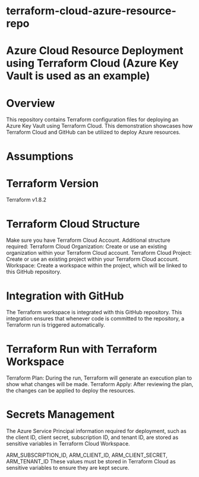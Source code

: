 # terraform-cloud-azure-resource-repo
# Azure Cloud Resource Deployment using Terraform Cloud (Azure Key Vault is used as an example)

# Overview

This repository contains Terraform configuration files for deploying an Azure Key Vault using Terraform Cloud. This demonstration showcases how Terraform Cloud and GitHub can be utilized to deploy Azure resources.

# Assumptions
# Terraform Version
Terraform v1.8.2

# Terraform Cloud Structure

Make sure you have Terraform Cloud Account. Additional structure required:
Terraform Cloud Organization: Create or use an existing organization within your Terraform Cloud account. 
Terraform Cloud Project: Create or use an existing project within your Terraform Cloud account.
Workspace: Create a workspace within the project, which will be linked to this GitHub repository.

# Integration with GitHub

The Terraform workspace is integrated with this GitHub repository. This integration ensures that whenever code is committed to the repository, a Terraform run is triggered automatically.

# Terraform Run with Terraform Workspace

Terraform Plan: During the run, Terraform will generate an execution plan to show what changes will be made.
Terraform Apply: After reviewing the plan, the changes can be applied to deploy the resources.

# Secrets Management

The Azure Service Principal information required for deployment, such as the client ID, client secret, subscription ID, and tenant ID, are stored as sensitive variables in Terraform Cloud Workspace.

ARM_SUBSCRIPTION_ID, ARM_CLIENT_ID, ARM_CLIENT_SECRET, ARM_TENANT_ID
These values must be stored in Terraform Cloud as sensitive variables to ensure they are kept secure.

